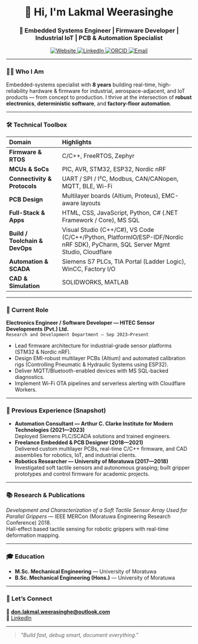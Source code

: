 <h1 align="center">👋 Hi, I'm Lakmal Weerasinghe</h1>
<h3 align="center">🔧 Embedded Systems Engineer | Firmware Developer | Industrial IoT | PCB & Automation Specialist</h3>

<p align="center">
  <a href="https://lakmalweerasinghe.com/">
    <img src="https://img.shields.io/badge/Website-Portfolio-orange?style=flat&logo=google-chrome" alt="Website">
  </a>
  <a href="https://linkedin.com/in/don-lakmal-weerasinghe">
    <img src="https://img.shields.io/badge/LinkedIn-Profile-blue?style=flat&logo=linkedin" alt="LinkedIn">
  </a>
  <a href="https://orcid.org/0000-0004-1372-0207">
    <img src="https://img.shields.io/badge/ORCID-0000--0004--1372--0207-a6ce39?style=flat&logo=orcid" alt="ORCID">
  </a>
  <a href="mailto:don.lakmal.weerasinghe@outlook.com">
    <img src="https://img.shields.io/badge/Email-Contact-green?style=flat&logo=microsoft-outlook" alt="Email">
  </a>
</p>

---

### 👨‍💻 Who I Am
Embedded-systems specialist with **8 years** building real-time, high-reliability hardware & firmware for industrial, aerospace-adjacent, and IoT products — from concept to production. I thrive at the intersection of **robust electronics**, **deterministic software**, and **factory-floor automation**.

---

### 🛠️ Technical Toolbox
| Domain | Highlights |
| :--- | :--- |
| **Firmware & RTOS** | C/C++, FreeRTOS, Zephyr |
| **MCUs & SoCs** | PIC, AVR, STM32, ESP32, Nordic nRF |
| **Connectivity & Protocols** | UART / SPI / I²C, Modbus, CAN/CANopen, MQTT, BLE, Wi-Fi |
| **PCB Design** | Multilayer boards (Altium, Proteus), EMC-aware layouts |
| **Full-Stack & Apps** | HTML, CSS, JavaScript, Python, C# (.NET Framework / Core), MS SQL |
| **Build / Toolchain & DevOps** | Visual Studio (C++/C#), VS Code (C/C++/Python, PlatformIO/ESP-IDF/Nordic nRF SDK), PyCharm, SQL Server Mgmt Studio, Cloudflare |
| **Automation & SCADA** | Siemens S7 PLCs, TIA Portal (Ladder Logic), WinCC, Factory I/O |
| **CAD & Simulation** | SOLIDWORKS, MATLAB |

---

### 🏢 Current Role
**Electronics Engineer / Software Developer — HITEC Sensor Developments (Pvt.) Ltd.**  
`Research and Development Department — Sep 2023—Present`  
- Lead firmware architecture for industrial-grade sensor platforms (STM32 & Nordic nRF).  
- Design EMI-robust multilayer PCBs (Altium) and automated calibration rigs (Controlling Pneumatic & Hydraulic Systems using ESP32).  
- Deliver MQTT/Bluetooth-enabled devices with MS SQL-backed diagnostics.  
- Implement Wi-Fi OTA pipelines and serverless alerting with Cloudflare Workers.

---

### 🔄 Previous Experience (Snapshot)
- **Automation Consultant — Arthur C. Clarke Institute for Modern Technologies (2021—2023)**  
  Deployed Siemens PLC/SCADA solutions and trained engineers.  
- **Freelance Embedded & PCB Designer (2018—2021)**  
  Delivered custom multilayer PCBs, real-time C/C++ firmware, and CAD assemblies for robotics, IoT, and industrial clients.
- **Robotics Researcher — University of Moratuwa (2017—2018)**  
  Investigated soft tactile sensors and autonomous grasping; built gripper prototypes and control firmware for academic projects.

---

### 📚 Research & Publications
*Development and Characterization of a Soft Tactile Sensor Array Used for Parallel Grippers* — IEEE MERCon (Moratuwa Engineering Research Conference) 2018.  
Hall-effect based tactile sensing for robotic grippers with real-time deformation mapping.  

---

### 🎓 Education
- **M.Sc. Mechanical Engineering** — University of Moratuwa  
- **B.Sc. Mechanical Engineering (Hons.)** — University of Moratuwa  

---

### 🤝 Let’s Connect
💌 **don.lakmal.weerasinghe@outlook.com**  
🔗 [LinkedIn](https://linkedin.com/in/don-lakmal-weerasinghe)

---

> *"Build fast, debug smart, document everything."*
